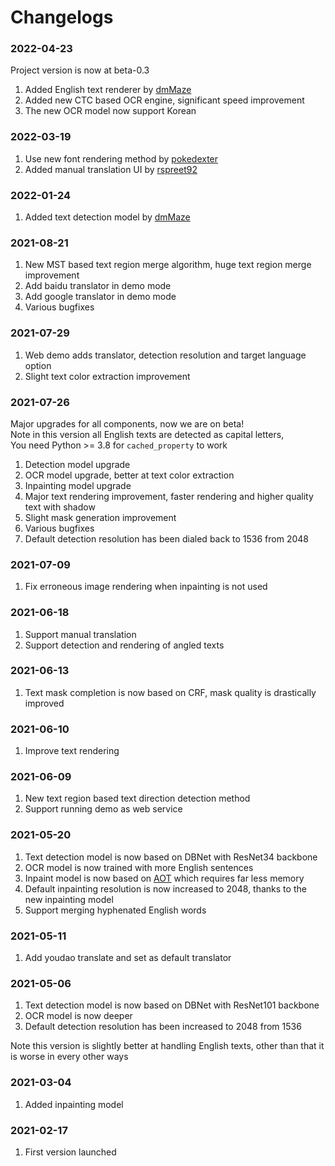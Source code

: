 # Changelogs

### 2022-04-23

Project version is now at beta-0.3

1. Added English text renderer by [dmMaze](https://github.com/dmMaze)
2. Added new CTC based OCR engine, significant speed improvement
3. The new OCR model now support Korean

### 2022-03-19

1. Use new font rendering method by [pokedexter](https://github.com/pokedexter)
2. Added manual translation UI by [rspreet92](https://github.com/rspreet92)

### 2022-01-24

1. Added text detection model by [dmMaze](https://github.com/dmMaze)

### 2021-08-21

1. New MST based text region merge algorithm, huge text region merge improvement
2. Add baidu translator in demo mode
3. Add google translator in demo mode
4. Various bugfixes

### 2021-07-29

1. Web demo adds translator, detection resolution and target language option
2. Slight text color extraction improvement

### 2021-07-26

Major upgrades for all components, now we are on beta! \
Note in this version all English texts are detected as capital letters, \
You need Python >= 3.8 for `cached_property` to work

1. Detection model upgrade
2. OCR model upgrade, better at text color extraction
3. Inpainting model upgrade
4. Major text rendering improvement, faster rendering and higher quality text with shadow
5. Slight mask generation improvement
6. Various bugfixes
7. Default detection resolution has been dialed back to 1536 from 2048

### 2021-07-09

1. Fix erroneous image rendering when inpainting is not used

### 2021-06-18

1. Support manual translation
2. Support detection and rendering of angled texts

### 2021-06-13

1. Text mask completion is now based on CRF, mask quality is drastically improved

### 2021-06-10

1. Improve text rendering

### 2021-06-09

1. New text region based text direction detection method
2. Support running demo as web service

### 2021-05-20

1. Text detection model is now based on DBNet with ResNet34 backbone
2. OCR model is now trained with more English sentences
3. Inpaint model is now based on [AOT](https://arxiv.org/abs/2104.01431) which requires far less memory
4. Default inpainting resolution is now increased to 2048, thanks to the new inpainting model
5. Support merging hyphenated English words

### 2021-05-11

1. Add youdao translate and set as default translator

### 2021-05-06

1. Text detection model is now based on DBNet with ResNet101 backbone
2. OCR model is now deeper
3. Default detection resolution has been increased to 2048 from 1536

Note this version is slightly better at handling English texts, other than that it is worse in every other ways

### 2021-03-04

1. Added inpainting model

### 2021-02-17

1. First version launched
